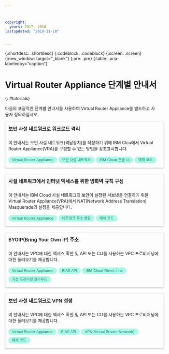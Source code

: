 ```yaml
---



copyright:
  years: 2017, 2018
lastupdated: "2018-11-10"


---
```


{:shortdesc: .shortdesc}
{:codeblock: .codeblock}
{:screen: .screen}
{:new_window: target="_blank"}
{:pre: .pre}
{:table: .aria-labeledby="caption"}

# Virtual Router Appliance 단계별 안내서
{: #tutorials}

다음의 포괄적인 단계별 안내서를 사용하여 Virtual Router Appliance를 빌드하고 사용자 정의하십시오.

<style>
    .solutionBox {
        margin: 0 10px 20px 0 !important;
        padding: 10px !important;
        width: 100% !important;
        border: 1px #dfe3e6 solid !important;
        box-shadow: 0px 2px 4px 0px rgba(0,0,0,0.2) !important;
    }
    .solutionBoxContainer {
    }
    .solutionBoxTitle {
      margin: 0rem !important;
      font-size: 16px !important;
      margin-bottom: 10px !important;
      font-weight: 600 !important;
    }
    .tag-filter.category {
        background: #aaf9e6 !important;
        color: #238070 !important;
    }
    .tag-filter {
        padding: 3px 12px !important;
        font-size: 12px !important;
        margin-right: 1px !important;
        border-radius: 10px !important;
        white-space: nowrap !important;
        line-height: 1.8rem !important;
    }
    .solutionBoxDescription {
        display:flex !important;
        flex-wrap: wrap !important;
    }
   .solutionBoxTitle a {
      text-decoration-line:none !important;
    }
    .descriptionContainer {
        flex-grow: 1 !important;
        width: 200px !important;
    }
    .architectureDiagramContainer {
        width: 300px !important;
        padding: 0 10px !important;
    }
    .architectureDiagram {
        max-height: 200px !important;
        padding: 5px !important;
    }
</style>

<div class = "solutionBox">
        <h3 id="scalable-webapp-kubernetes.html" class="solutionBoxTitle">
            <a href = "/docs/tutorials/secure-network-enclosure.html#isolate-workloads-with-a-secure-private-network">보안 사설 네트워크로 워크로드 격리</a>
        </h3>
        <div class="solutionBoxDescription">
            <div class="descriptionContainer">
                <p>이 안내서는 보안 사설 네트워크(격납장치)를 작성하기 위해 IBM Clou에서 Virtual Router Appliance(VRA)를 구성할 수 있는 방법을 강조표시합니다. </p>
                    <span class="tag-filter category">Virtual Router Appliance</span>
                    <span class="tag-filter category">보안 사설 네트워크</span>
                    <span class="tag-filter category">IBM Cloud 콘솔 UI</span>
                    <span class="tag-filter category">예제 코드</span>
    </div>
  </div>
  </div>

<div class = "solutionBox">
        <h3 id="scalable-webapp-kubernetes.html" class="solutionBoxTitle">
            <a href = "/docs/tutorials/nat-config-private.html#configure-firewall-rules-for-internet-access-from-a-private-network">사설 네트워크에서 인터넷 액세스를 위한 방화벽 규칙 구성</a>
        </h3>
        <div class="solutionBoxDescription">
            <div class="descriptionContainer">
                <p>이 안내서는 IBM Cloud 사설 네트워크의 보안이 설정된 서브넷을 연결하기 위한 Virtual Router Appliance(VRA)에서 NAT(Network Address Translation) Masquerade의 설정을 제공합니다. </p>
                    <span class="tag-filter category">Virtual Router Appliance</span>
                    <span class="tag-filter category">네트워크 주소 변환</span>
                    <span class="tag-filter category">예제 코드</span>
    </div>
  </div>
  </div>

<div class = "solutionBoxContainer">
    <div class = "solutionBox">
        <h3 id="scalable-webapp-kubernetes.html" class="solutionBoxTitle">
            <a href = "/docs/tutorials/byoip.html#bring-your-own-ip-address">BYOIP(Bring Your Own IP) 주소</a>
        </h3>
        <div class="solutionBoxDescription">
            <div class="descriptionContainer">
                <p>이 안내서는 VPC에 대한 액세스 확인 및 API 또는 CLI를 사용하는 VPC 프로비저닝에 대한 둘러보기를 제공합니다. </p>
                 <span class="tag-filter category">Virtual Router Appliance</span>
                 <span class="tag-filter category">RIAS API</span>
                 <span class="tag-filter category">IBM Cloud Direct Link</span>
                 <span class="tag-filter category">가상 프라이빗 클라우드</span>
    </div>
 </div>
 </div>

 <div class = "solutionBoxContainer">
    <div class = "solutionBox">
        <h3 id="scalable-webapp-kubernetes.html" class="solutionBoxTitle">
            <a href = "/docs/tutorials/configuring-IPSEC-VPN.html#vpn-into-a-secure-private-network">보안 사설 네트워크로 VPN 설정</a>
        </h3>
        <div class="solutionBoxDescription">
            <div class="descriptionContainer">
                <p>이 안내서는 VPC에 대한 액세스 확인 및 API 또는 CLI를 사용하는 VPC 프로비저닝에 대한 둘러보기를 제공합니다. </p>
                 <span class="tag-filter category">Virtual Router Appiance</span>
                 <span class="tag-filter category">RIAS API</span>
                 <span class="tag-filter category">VPN(Virtual Private Network)</span>
                 <span class="tag-filter category">예제 코드</span>
    </div>
 </div>
 </div>
    </div>
    </div>
